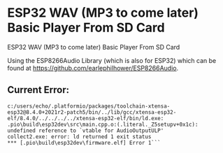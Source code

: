 # ESP32 WAV (MP3 to come later) Basic Player From SD Card
ESP32 WAV (MP3 to come later) Basic Player From SD Card

Using the ESP8266Audio Library (which is also for ESP32) which can be found at https://github.com/earlephilhower/ESP8266Audio.


## Current Error:
```Linking .pio\build\esp32dev\firmware.elf
c:/users/echo/.platformio/packages/toolchain-xtensa-esp32@8.4.0+2021r2-patch5/bin/../lib/gcc/xtensa-esp32-elf/8.4.0/../../../../xtensa-esp32-elf/bin/ld.exe: .pio\build\esp32dev\src\main.cpp.o:(.literal._Z5setupv+0x1c): undefined reference to `vtable for AudioOutputULP'
collect2.exe: error: ld returned 1 exit status
*** [.pio\build\esp32dev\firmware.elf] Error 1```